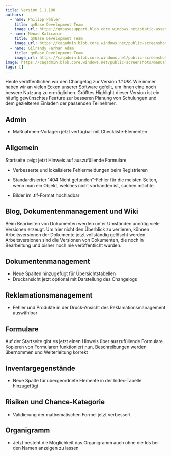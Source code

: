 ```yaml
---
title: Version 1.1.198
authors:
  - name: Philipp Pähler
    title: qmBase Development Team
    image_url: https://qmbasesupport.blob.core.windows.net/static-assets/img/persons/paehler_round.png
  - name: Nenad Kalicanin
    title: qmBase Development Team
    image_url: https://caqadmin.blob.core.windows.net/public-screenshots/manual-screenshots/nenad-profilePicture.jpg
  - name: Gilrandy Farhan Adam
    title: qmBase Development Team
    image_url: https://caqadmin.blob.core.windows.net/public-screenshots/manual-screenshots/gilrand-profile-picture.jpg
image: https://caqadmin.blob.core.windows.net/public-screenshots/manual-screenshots/Screenshot%202023-11-15_crm_rating.png
tags: []
---
```


Heute veröffentlichen wir den Changelog zur Version _1.1.198_. Wie immer haben wir an vielen Ecken unserer Software gefeilt, um Ihnen eine noch bessere Nutzung zu ermöglichen.
Größtes Highlight dieser Version ist ein häufig gewünschtes Feature zur besseren Planung von Schulungen und dem gezielteren Einladen der passenden Teilnehmer.

<!--truncate-->

## Admin

- Maßnahmen-Vorlagen jetzt verfügbar mit Checkliste-Elementen

## Allgemein

Startseite zeigt jetzt Hinweis auf auszufüllende Formulare

- Verbesserte und lokalisierte Fehlermeldungen beim Registrieren
- Standardisierter "404 Nicht gefunden"-Fehler für die meisten Seiten, wenn man ein Objekt, welches nicht vorhanden ist, suchen möchte.

- Bilder im .tif-Format hochladbar

## Blog, Dokumentenmanagement und Wiki

Beim Bearbeiten von Dokumenten werden unter Umständen unnötig viele Versionen erzeugt. Um hier nicht den Überblick zu verlieren,
können Arbeitsversionen der Dokumente jetzt vollständig gelöscht werden.
Arbeitsversionen sind die Versionen von Dokumenten, die noch in Bearbeitung und bisher noch nie veröffentlicht wurden.

## Dokumentenmanagement

- Neue Spalten hinzugefügt für Übersichtstabellen
- Druckansicht jetzt optional mit Darstellung des Changelogs

## Reklamationsmanagement

- Fehler und Produkte in der Druck-Ansicht des Reklamationsmanagement auswählbar

## Formulare

Auf der Startseite gibt es jetzt einen Hinweis über auszufüllende Formulare.
Kopieren von Formularen funktioniert nun, Beschreibungen werden übernommen und Weiterleitung korrekt

## Inventargegenstände

- Neue Spalte für übergeordnete Elemente in der Index-Tabelle hinzugefügt

## Risiken und Chance-Kategorie

- Validierung der mathematischen Formel jetzt verbessert

## Organigramm

- Jetzt besteht die Möglichkeit das Organigramm auch ohne die Ids bei den Namen anzeigen zu lassen
